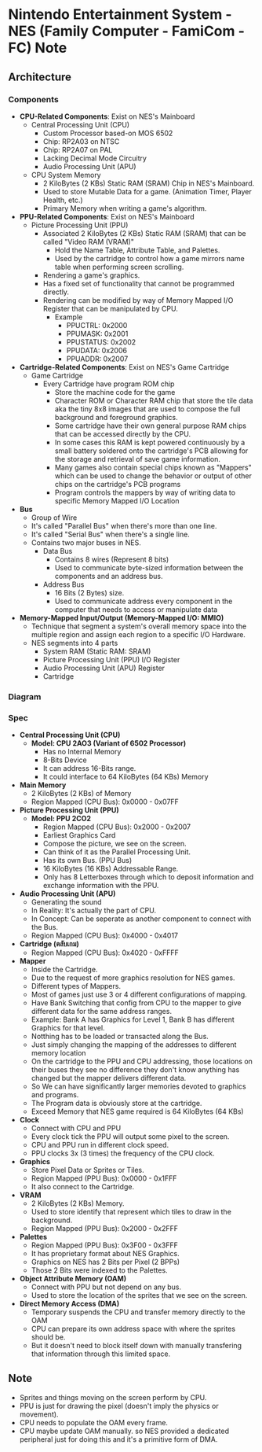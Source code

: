 # Nintendo Entertainment System - NES (Family Computer - FamiCom - FC) Note

## Architecture

### Components

- **CPU-Related Components**: Exist on NES's Mainboard
  - Central Processing Unit (CPU)
    - Custom Processor based-on MOS 6502
    - Chip: RP2A03 on NTSC
    - Chip: RP2A07 on PAL
    - Lacking Decimal Mode Circuitry
    - Audio Processing Unit (APU)
  - CPU System Memory
    - 2 KiloBytes (2 KBs) Static RAM (SRAM) Chip in NES's Mainboard.
    - Used to store Mutable Data for a game. (Animation Timer, Player Health, etc.)
    - Primary Memory when writing a game's algorithm.
- **PPU-Related Components**: Exist on NES's Mainboard
  - Picture Processing Unit (PPU)
    - Associated 2 KiloBytes (2 KBs) Static RAM (SRAM) that can be called "Video RAM (VRAM)"
      - Hold the Name Table, Attribute Table, and Palettes.
      - Used by the cartridge to control how a game mirrors name table when performing screen scrolling.
    - Rendering a game's graphics.
    - Has a fixed set of functionality that cannot be programmed directly.
    - Rendering can be modified by way of Memory Mapped I/O Register that can be manipulated by CPU.
      - Example
        - PPUCTRL: 0x2000
        - PPUMASK: 0x2001
        - PPUSTATUS: 0x2002
        - PPUDATA: 0x2006
        - PPUADDR: 0x2007
- **Cartridge-Related Components**: Exist on NES's Game Cartridge
  - Game Cartridge
    - Every Cartridge have program ROM chip
      - Store the machine code for the game
      - Character ROM or Character RAM chip that store the tile data aka the tiny 8x8 images that are used to compose the full background and foreground graphics.
      - Some cartridge have their own general purpose RAM chips that can be accessed directly by the CPU.
      - In some cases this RAM is kept powered continuously by a small battery soldered onto the cartridge's PCB allowing for the storage and retrieval of save game information.
      - Many games also contain special chips known as "Mappers" which can be used to change the behavior or output of other chips on the cartridge's PCB programs
      - Program controls the mappers by way of writing data to specific Memory Mapped I/O Location
- **Bus**
  - Group of Wire
  - It's called "Parallel Bus" when there's more than one line.
  - It's called "Serial Bus" when there's a single line.
  - Contains two major buses in NES.
    - Data Bus
      - Contains 8 wires (Represent 8 bits)
      - Used to communicate byte-sized information between the components and an address bus.
    - Address Bus
      - 16 Bits (2 Bytes) size.
      - Used to communicate address every component in the computer that needs to access or manipulate data
- **Memory-Mapped Input/Output (Memory-Mapped I/O: MMIO)**
  - Technique that segment a system's overall memory space into the multiple region and assign each region to a specific I/O Hardware.
  - NES segments into 4 parts
    - System RAM (Static RAM: SRAM)
    - Picture Processing Unit (PPU) I/O Register
    - Audio Processing Unit (APU) Register
    - Cartridge

### Diagram

### Spec

- **Central Processing Unit (CPU)**
  - **Model: CPU 2AO3 (Variant of 6502 Processor)**
    - Has no Internal Memory
    - 8-Bits Device
    - It can address 16-Bits range.
    - It could interface to 64 KiloBytes (64 KBs) Memory
- **Main Memory**
  - 2 KiloBytes (2 KBs) of Memory
  - Region Mapped (CPU Bus): 0x0000 - 0x07FF
- **Picture Processing Unit (PPU)**
  - **Model: PPU 2CO2**
    - Region Mapped (CPU Bus): 0x2000 - 0x2007
    - Earliest Graphics Card
    - Compose the picture, we see on the screen.
    - Can think of it as the Parallel Processing Unit.
    - Has its own Bus. (PPU Bus)
    - 16 KiloBytes (16 KBs) Addressable Range.
    - Only has 8 Letterboxes through which to deposit information and exchange information with the PPU.
- **Audio Processing Unit (APU)**
  - Generating the sound
  - In Reality: It's actually the part of CPU.
  - In Concept: Can be seperate as another component to connect with the Bus.
  - Region Mapped (CPU Bus): 0x4000 - 0x4017
- **Cartridge (ตลับเกม)**
  - Region Mapped (CPU Bus): 0x4020 - 0xFFFF
- **Mapper**
  - Inside the Cartridge.
  - Due to the request of more graphics resolution for NES games.
  - Different types of Mappers.
  - Most of games just use 3 or 4 different configurations of mapping.
  - Have Bank Switching that config from CPU to the mapper to give different data for the same address ranges.
  - Example: Bank A has Graphics for Level 1, Bank B has different Graphics for that level.
  - Notthing has to be loaded or transacted along the Bus.
  - Just simply changing the mapping of the addresses to different memory location
  - On the cartridge to the PPU and CPU addressing, those locations on their buses they see no difference they don't know anything has changed but the mapper delivers different data.
  - So We can have significantly larger memories devoted to graphics and programs.
  - The Program data is obviously store at the cartridge.
  - Exceed Memory that NES game required is 64 KiloBytes (64 KBs)
- **Clock**
  - Connect with CPU and PPU
  - Every clock tick the PPU will output some pixel to the screen.
  - CPU and PPU run in different clock speed.
  - PPU clocks 3x (3 times) the frequency of the CPU clock.
- **Graphics**
  - Store Pixel Data or Sprites or Tiles.
  - Region Mapped (PPU Bus): 0x0000 - 0x1FFF
  - It also connect to the Cartridge.
- **VRAM**
  - 2 KiloBytes (2 KBs) Memory.
  - Used to store identify that represent which tiles to draw in the background.
  - Region Mapped (PPU Bus): 0x2000 - 0x2FFF
- **Palettes**
  - Region Mapped (PPU Bus): 0x3F00 - 0x3FFF
  - It has proprietary format about NES Graphics.
  - Graphics on NES has 2 Bits per Pixel (2 BPPs)
  - Those 2 Bits were indexed to the Palettes.
- **Object Attribute Memory (OAM)**
  - Connect with PPU but not depend on any bus.
  - Used to store the location of the sprites that we see on the screen.
- **Direct Memory Access (DMA)**
  - Temporary suspends the CPU and transfer memory directly to the OAM
  - CPU can prepare its own address space with where the sprites should be.
  - But it doesn't need to block itself down with manually transfering that information through this
  limited space.

## Note

- Sprites and things moving on the screen perform by CPU.
- PPU is just for drawing the pixel (doesn't imply the physics or movement).
- CPU needs to populate the OAM every frame.
- CPU maybe update OAM manually. so NES provided a dedicated peripheral just for doing this and
it's a primitive form of DMA.
